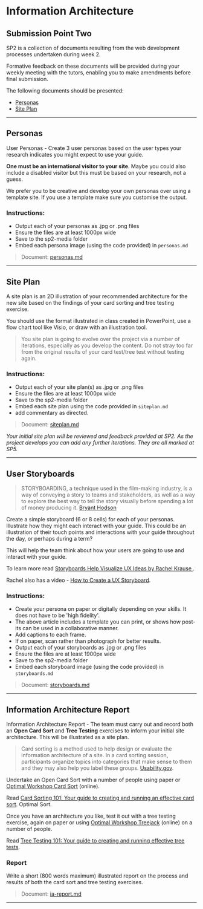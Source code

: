 # Information Architecture

## Submission Point Two

SP2 is a collection of documents resulting from the web development processes undertaken during week 2. 

Formative feedback on these documents will be provided during your weekly meeting with the tutors, enabling you to make amendments before final submission.

The following documents should be presented:

- [Personas](#Personas)
- [Site Plan](#site-plan)

---

## Personas

User Personas - Create 3 user personas based on the user types your research indicates you might expect to use your guide.

**One must be an international visitor to your site**. Maybe you could also include a disabled visitor but this must be based on your research, not a guess.

We prefer you to be creative and develop your own personas over using a template site. If you use a template make sure you customise the output.

### Instructions:

- Output each of your personas as .jpg or .png files
- Ensure the files are at least 1000px wide
- Save to the sp2-media folder
- Embed each persona image (using the code provided) in `personas.md`

> Document: [personas.md](personas.md)

---

## Site Plan

A site plan is an 2D illustration of your recommended architecture for the new site based on the findings of your card sorting and tree testing exercise.

You should use the format illustrated in class created in PowerPoint, use a flow chart tool like Visio, or draw with an illustration tool.

> You site plan is going to evolve over the project via a number of iterations, especially as you develop the content. Do not stray too far from the original results of your card test/tree test without testing again.

### Instructions:

- Output each of your site plan(s) as .jpg or .png files
- Ensure the files are at least 1000px wide
- Save to the sp2-media folder
- Embed each site plan using the code provided in `siteplan.md`
- add commentary as directed.

> Document: [siteplan.md](siteplan.md)

_Your initial site plan will be reviewed and feedback provided at SP2. As the project develops you can add any further iterations. They are all marked at SP5._

---

## User Storyboards

> STORYBOARDING, a technique used in the film-making industry, is a way of conveying a story to teams and stakeholders, as well as a way to explore the best way to tell the story visually before spending a lot of money producing it. [Bryant Hodson](https://uxdesign.cc/how-to-storyboard-experiences-fc051e2bc04d)

Create a simple storyboard (6 or 8 cells) for each of your personas. Illustrate how they might each interact with your guide. This could be an illustration of their touch points and interactions with your guide throughout the day, or perhaps during a term?

This will help the team think about how your users are going to use and interact with your guide.

To learn more read [Storyboards Help Visualize UX Ideas
by Rachel Krause ](https://www.nngroup.com/articles/storyboards-visualize-ideas/).

Rachel also has a video - [How to Create a UX Storyboard](https://youtu.be/bNh54LNUtv8).

### Instructions:

- Create your persona on paper or digitally depending on your skills. It does not have to be 'high fidelity'.
- The above article includes a template you can print, or shows how post-its can be used in a collaborative manner.
- Add captions to each frame.
- If on paper, scan rather than photograph for better results.
- Output each of your storyboards as .jpg or .png files
- Ensure the files are at least 1900px wide
- Save to the sp2-media folder
- Embed each storyboard image (using the code provided) in `storyboards.md`

> Document: [storyboards.md](storyboards.md)

---

## Information Architecture Report

Information Architecture Report - The team must carry out and record both an **Open Card Sort** and **Tree Testing** exercises to inform your initial site architecture. This will be illustrated as a site plan.

> Card sorting is a method used to help design or evaluate the information architecture of a site. In a card sorting session, participants organize topics into categories that make sense to them and they may also help you label these groups. [Usability.gov](https://www.usability.gov/how-to-and-tools/methods/card-sorting.html).

Undertake an Open Card Sort with a number of people using paper or [Optimal Workshop Card Sort](https://www.optimalworkshop.com/optimalsort) (online).

Read [Card Sorting 101: Your guide to creating and running an effective card sort](https://www.optimalworkshop.com/101/card-sorting). Optimal Sort.

Once you have an architecture you like, test it out with a tree testing exercise, again on paper or using [Optimal Workshop Treejack](https://www.optimalworkshop.com/treejack) (online) on a number of people.

Read [Tree Testing 101: Your guide to creating and running effective tree tests](https://www.optimalworkshop.com/101/tree-testing).

### Report

Write a short (800 words maximum) illustrated report on the process and results of both the card sort and tree testing exercises.

> Document: [ia-report.md](ia-report.md)

---